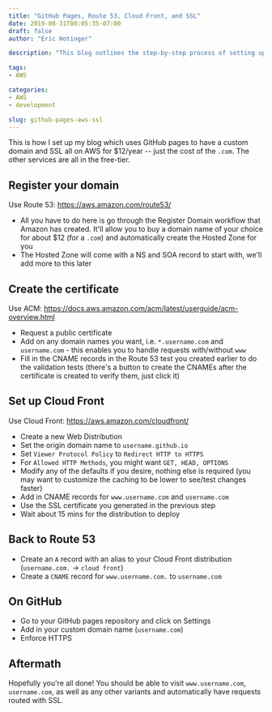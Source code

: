 ```yaml
---
title: "GitHub Pages, Route 53, Cloud Front, and SSL"
date: 2019-08-31T00:05:35-07:00
draft: false
author: "Eric Hotinger"

description: "This blog outlines the step-by-step process of setting up a blog using GitHub Pages and AWS services for a custom domain and SSL certification for only $12 per year. The author explains how to register the domain with Amazon Route 53, create a public certificate with AWS Certificate Manager (ACM), set up CloudFront for redirecting HTTP to HTTPS, modify Route 53 records, add custom domain and enforce HTTPS in GitHub, and finalize the process. The blog provides helpful links to the AWS services and walks you through each stage of the setup with clear instructions. Get your blog up and running with this comprehensive guide!"

tags:
- AWS

categories:
- AWS
- development

slug: github-pages-aws-ssl
---
```


This is how I set up my blog which uses GitHub pages to have a custom domain and SSL all on AWS for $12/year -- just the cost of the `.com`. The other services are all in the free-tier.

## Register your domain

Use Route 53: https://aws.amazon.com/route53/

- All you have to do here is go through the Register Domain workflow that Amazon has created. It'll allow you to buy a domain name of your choice for about $12 (for a `.com`) and automatically create the Hosted Zone for you
- The Hosted Zone will come with a NS and SOA record to start with, we'll add more to this later

## Create the certificate

Use ACM: https://docs.aws.amazon.com/acm/latest/userguide/acm-overview.html

- Request a public certificate
- Add on any domain names you want, i.e. `*.username.com` and `username.com` - this enables you to handle requests with/without `www`
- Fill in the CNAME records in the Route 53 test you created earlier to do the validation tests (there's a button to create the CNAMEs after the certificate is created to verify them, just click it)

## Set up Cloud Front

Use Cloud Front: https://aws.amazon.com/cloudfront/

- Create a new Web Distribution
- Set the origin domain name to `username.github.io`
- Set `Viewer Protocol Policy` to `Redirect HTTP to HTTPS`
- For `Allowed HTTP Methods`, you might want `GET, HEAD, OPTIONS`
- Modify any of the defaults if you desire, nothing else is required (you may want to customize the caching to be lower to see/test changes faster)
- Add in CNAME records for `www.username.com` and `username.com`
- Use the SSL certificate you generated in the previous step
- Wait about 15 mins for the distribution to deploy

## Back to Route 53

- Create an `A` record with an alias to your Cloud Front distribution (`username.com.` -> `cloud front`)
- Create a `CNAME` record for `www.username.com.` to `username.com`

## On GitHub

- Go to your GitHub pages repository and click on Settings
- Add in your custom domain name (`username.com`)
- Enforce HTTPS

## Aftermath

Hopefully you're all done! You should be able to visit `www.username.com`, `username.com`, as well as any other variants and automatically have requests routed with SSL.